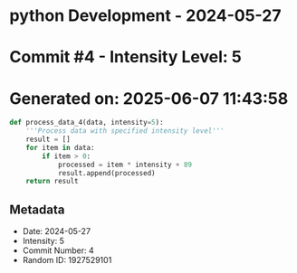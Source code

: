 ﻿# python Development - 2024-05-27
# Commit #4 - Intensity Level: 5
# Generated on: 2025-06-07 11:43:58
```python
def process_data_4(data, intensity=5):
    '''Process data with specified intensity level'''
    result = []
    for item in data:
        if item > 0:
            processed = item * intensity + 89
            result.append(processed)
    return result
```
## Metadata
- Date: 2024-05-27
- Intensity: 5
- Commit Number: 4
- Random ID: 1927529101
